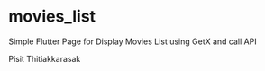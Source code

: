 # movies_list

Simple Flutter Page for Display Movies List using GetX and call API

Pisit Thitiakkarasak
